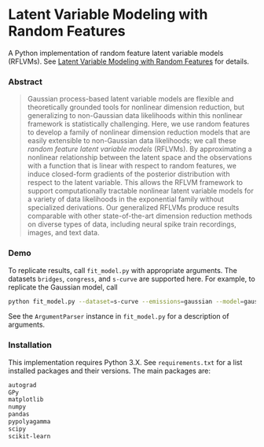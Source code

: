 # Latent Variable Modeling with Random Features

A Python implementation of random feature latent variable models (RFLVMs). See [Latent Variable Modeling with Random Features]() for details.

### Abstract

> Gaussian process-based latent variable models are flexible and theoretically grounded tools for nonlinear dimension reduction, but generalizing to non-Gaussian data likelihoods within this nonlinear framework is statistically challenging. Here, we use random features to develop a family of nonlinear dimension reduction models that are easily extensible to non-Gaussian data likelihoods; we call these _random feature latent variable models_ (RFLVMs). By approximating a nonlinear relationship between the latent space and the observations with a function that is linear with respect to random features, we induce closed-form gradients of the posterior distribution with respect to the latent variable. This allows the RFLVM framework to support computationally tractable nonlinear latent variable models for a variety of data likelihoods in the exponential family without specialized derivations. Our generalized RFLVMs produce results comparable with other state-of-the-art dimension reduction methods on diverse types of data, including neural spike train recordings, images, and text data.

### Demo

To replicate results, call `fit_model.py` with appropriate arguments. The datasets `bridges`, `congress`, and `s-curve` are supported here. For example, to replicate the Gaussian model, call

```bash
python fit_model.py --dataset=s-curve --emissions=gaussian --model=gaussian
```

See the `ArgumentParser` instance in `fit_model.py` for a description of arguments.

### Installation

This implementation requires Python 3.X. See `requirements.txt` for a list installed packages and their versions. The main packages are:

```bash
autograd
GPy
matplotlib
numpy
pandas
pypolyagamma
scipy
scikit-learn
```
